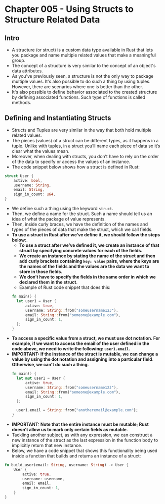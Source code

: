 # Chapter 005 - Using Structs to Structure Related Data

## Intro
* A structure (or struct) is a custom data type available in Rust that lets you package and name multiple related values that make a meaningful group.
* The concept of a structure is very similar to the concept of an object's data attributes.
* As you've previously seen, a structure is not the only way to package multiple values. It's also possible to do such a thing by using tuples. However, there are scenarios where one is better than the other.
* It's also possible to define behavior associated to the created structure by defining associated functions. Such type of functions is called methods.

## Defining and Instantiating Structs
* Structs and Tuples are very similar in the way that both hold multiple related values.
* The pieces (values) of a struct can be different types, as it happens in a tuple. Unlike with tuples, in a struct you’ll name each piece of data so it’s clear what the values mean.
* Moreover, when dealing with structs, you don’t have to rely on the order of the data to specify or access the values of an instance.
* The code snippet below shows how a struct is defined in Rust:
```rust
struct User {
    active: bool,
    username: String,
    email: String,
    sign_in_count: u64,
}
```
  * We define such a thing using the keyword ```struct```.
  * Then, we define a name for the struct. Such a name should tell us an idea of what the package of value represents.
  * Then, inside curly braces, we have the definition of the names and types of the pieces of data that make the struct, which we call fields.
* __To use a struct in Rust after we've define it, we should follow the steps below:.__
  * __To use a struct after we’ve defined it, we create an instance of that struct by specifying concrete values for each of the fields.__
  * __We create an instance by stating the name of the struct and then add curly brackets containing ```key: value``` pairs, where the keys are the names of the fields and the values are the data we want to store in those fields.__
  * __We don’t have to specify the fields in the same order in which we declared them in the struct.__
  * Example of Rust code snippet that does this:
  ```rust
  fn main() {
    let user1 = User {
        active: true,
        username: String::from("someusername123"),
        email: String::from("someone@example.com"),
        sign_in_count: 1,
    };
  }
  ```
* __To access a specific value from a struct, we must use dot notation. For example, if we want to access the email of the user defined in the code above, we need to write the following: ```user1.email```.__
* __IMPORTANT: If the instance of the struct is mutable, we can change a value by using the dot notation and assigning into a particular field. Otherwise, we can't do such a thing.__
  ```rust
  fn main() {
    let mut user1 = User {
        active: true,
        username: String::from("someusername123"),
        email: String::from("someone@example.com"),
        sign_in_count: 1,
    };

    user1.email = String::from("anotheremail@example.com");
  }
  ```
* __IMPORTANT: Note that the entire instance must be mutable; Rust doesn’t allow us to mark only certain fields as mutable.__
* Tackling another subject, as with any expression, we can construct a new instance of the struct as the last expression in the function body to implicitly return that new instance.
* Below, we have a code snippet that shows this functionality being used inside a function that builds and returns an instance of a struct:
```rust
fn build_user(email: String, username: String) -> User {
    User {
        active: true,
        username: username,
        email: email,
        sign_in_count: 1,
    }
}
```

